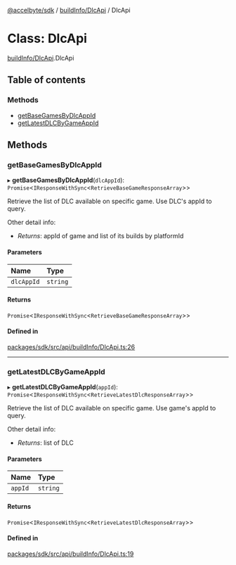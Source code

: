 [@accelbyte/sdk](../README.md) / [buildInfo/DlcApi](../modules/buildInfo_DlcApi.md) / DlcApi

# Class: DlcApi

[buildInfo/DlcApi](../modules/buildInfo_DlcApi.md).DlcApi

## Table of contents

### Methods

- [getBaseGamesByDlcAppId](buildInfo_DlcApi.DlcApi.md#getbasegamesbydlcappid)
- [getLatestDLCByGameAppId](buildInfo_DlcApi.DlcApi.md#getlatestdlcbygameappid)

## Methods

### getBaseGamesByDlcAppId

▸ **getBaseGamesByDlcAppId**(`dlcAppId`): `Promise`<`IResponseWithSync`<`RetrieveBaseGameResponseArray`\>\>

Retrieve the list of DLC available on specific game. Use DLC's appId to query.<p>Other detail info: <ul><li><i>Returns</i>: appId of game and list of its builds by platformId</li></ul>

#### Parameters

| Name | Type |
| :------ | :------ |
| `dlcAppId` | `string` |

#### Returns

`Promise`<`IResponseWithSync`<`RetrieveBaseGameResponseArray`\>\>

#### Defined in

[packages/sdk/src/api/buildInfo/DlcApi.ts:26](https://github.com/AccelByte/accelbyte-web-sdk/blob/24d660a/packages/sdk/src/api/buildInfo/DlcApi.ts#L26)

___

### getLatestDLCByGameAppId

▸ **getLatestDLCByGameAppId**(`appId`): `Promise`<`IResponseWithSync`<`RetrieveLatestDlcResponseArray`\>\>

Retrieve the list of DLC available on specific game. Use game's appId to query.<p>Other detail info: <ul><li><i>Returns</i>: list of DLC</li></ul>

#### Parameters

| Name | Type |
| :------ | :------ |
| `appId` | `string` |

#### Returns

`Promise`<`IResponseWithSync`<`RetrieveLatestDlcResponseArray`\>\>

#### Defined in

[packages/sdk/src/api/buildInfo/DlcApi.ts:19](https://github.com/AccelByte/accelbyte-web-sdk/blob/24d660a/packages/sdk/src/api/buildInfo/DlcApi.ts#L19)
